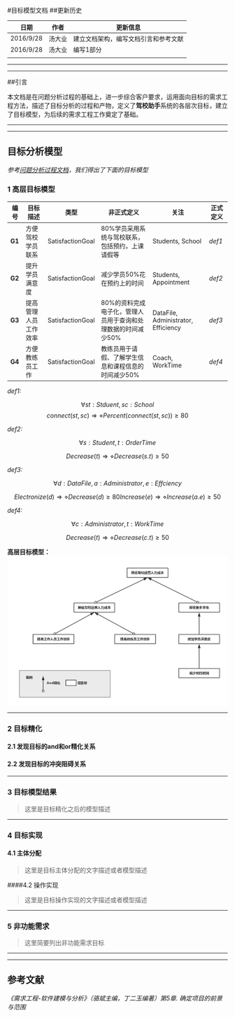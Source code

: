 

#目标模型文档
##更新历史

| 日期        | 作者   | 更新信息               |
| --------- | ---- | ------------------ |
| 2016/9/28 | 汤大业  | 建立文档架构，编写文档引言和参考文献 |
| 2016/9/28 | 汤大业  | 编写1部分              |
|           |      |                    |

---

---

##引言

​	本文档是在问题分析过程的基础上，进一步综合客户要求，运用面向目标的需求工程方法，描述了目标分析的过程和产物，定义了**驾校助手**系统的各层次目标，建立了目标模型，为后续的需求工程工作奠定了基础。

---
---
## 目标分析模型

*参考[问题分析过程文档](https://github.com/CnNjuTdy/Requirements/blob/master/md/%E9%97%AE%E9%A2%98%E5%88%86%E6%9E%90%E8%BF%87%E7%A8%8B.md)，我们得出了下面的目标模型*

### 1 高层目标模型
| 编号     | 目标描述       | 类型               | 非正式定义                             | 关注                                  | 正式定义   |
| ------ | ---------- | ---------------- | --------------------------------- | ----------------------------------- | ------ |
| **G1** | 方便驾校学员联系   | SatisfactionGoal | 80%学员采用系统与驾校联系，包括预约，上课请假等         | Students, School                    | *def1* |
| **G2** | 提升学员满意度    | SatisfactionGoal | 减少学员50%花在预约上的时间                   | Students, Appointment               | *def2* |
| **G3** | 提高管理人员工作效率 | SatisfactionGoal | 80%的资料完成电子化，管理人员用于查询和处理数据的时间减少50% | DataFile, Administrator, Efficiency | *def3* |
| **G4** | 方便教练员工作    | SatisfactionGoal | 教练员用于请假、了解学生信息和课程信息的时间减少50%       | Coach, WorkTime                     | *def4* |

*def1:*

$$
\forall st:Stduent,sc:School
$$
$$
connect(st,sc)\Rightarrow\diamond Percent(connect(st,sc))\ge80
$$

*def2:*

$$
\forall s:Student, t:OrderTime
$$

$$
Decrease(t)\Rightarrow \diamond Decrease(s.t)\ge 50
$$

*def3:*

$$
\forall d:DataFile, a:Administrator, e:Effciency
$$

$$
Electronize(d)\Rightarrow \diamond Decrease(d)\ge 80
Increase(e)\Rightarrow \diamond Increase(a.e)\ge 50
$$

*def4:*

$$
\forall c:Administrator, t:WorkTime
$$

$$
Decrease(t)\Rightarrow \diamond Decrease(c.t)\ge 50
$$



**高层目标模型：**
![high_level_target](https://github.com/CnNjuTdy/Requirements/blob/master/md/img/high_level_goal.png?raw=true)

---
### 2 目标精化

#### 2.1 发现目标的and和or精化关系 



#### 2.2 发现目标的冲突阻碍关系



---

### 3 目标模型结果

> 这里是目标精化之后的模型描述



---

### 4 目标实现

#### 4.1 主体分配

> 这里是目标主体分配的文字描述或者模型描述


####4.2 操作实现

> 这里是目标操作实现的文字描述或者模型描述



---

### 5 非功能需求

> 这里简要列出非功能需求目标



---
---

## 参考文献


*《需求工程-软件建模与分析》（骆斌主编，丁二玉编著）第5章. 确定项目的前景与范围*
